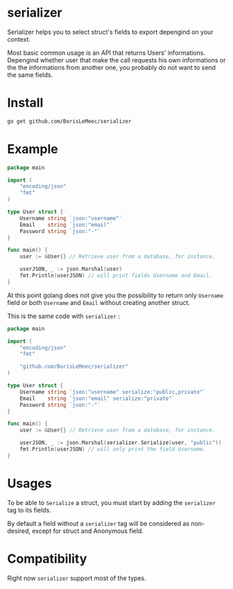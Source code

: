 
# serializer 
Serializer helps you to select struct's fields to export depengind on your context.

Most basic common usage is an API that returns Users' informations. Depengind whether user that make the call requests his own informations or the the informations from another one, you probably do not want to send the same fields. 
# Install

```bash
go get github.com/BorisLeMeec/serializer
```

# Example

```go
package main

import (
	"encoding/json"
	"fmt"
)

type User struct {
	Username string `json:"username"`
	Email    string `json:"email"`
	Password string `json:"-"`
}

func main() {
	user := &User{} // Retrieve user from a database, for instance.

	userJSON, _ := json.Marshal(user)
	fmt.Println(userJSON) // will print fields Username and Email.
}
```

At this point golang does not give you the possibility to return only `Username` field or both `Username` and `Email` without creating another struct.

This is the same code with `serializer` :
```go
package main

import (
	"encoding/json"
	"fmt"

	"github.com/BorisLeMeec/serializer"
)

type User struct {
	Username string `json:"username" serialize:"public,private"`
	Email    string `json:"email" serialize:"private"`
	Password string `json:"-"`
}

func main() {
	user := &User{} // Retrieve user from a database, for instance.

	userJSON, _ := json.Marshal(serializer.Serialize(user, "public"))
	fmt.Println(userJSON) // will only print the field Username.
}
```

# Usages

To be able to `Serialize` a struct, you must start by adding the `serializer` tag to its fields.

By default a field without a `serializer` tag will be considered as non-desired, except for struct and Anonymous field.

# Compatibility

Right now `serializer` support most of the types.


